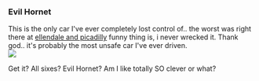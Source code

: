 ### Evil Hornet

This is the only car I've ever completely lost control of.. the worst
was right there at [ellendale and
picadilly](http://maps.google.com/maps?q=ellendale+ave+and+picadilly+ave&ll=38.603465,-90.314387&spn=0.002859,0.007532&t=h&hl=en)
funny thing is, i never wrecked it. Thank god.. it's probably the most
unsafe car I've ever driven.\
 ![](media/evilHornet.jpg)

Get it? All sixes? Evil Hornet? Am I like totally SO clever or what?
